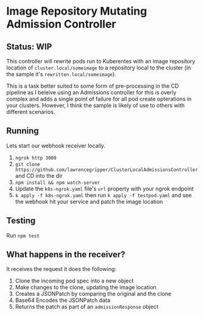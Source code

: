 # Image Repository Mutating Admission Controller

## Status: WIP

This controller will rewrite pods run to Kuberentes with an image repository location of `cluster.local/someimage` to a repository local to the cluster (in the sample it's `rewritten.local/someimage`). 

This is a task better suited to some form of pre-processing in the CD pipeline as I beleive using an Admissions controller for this is overly complex and adds a single point of failure for all pod create opterations in your clusters. However, I think the sample is likely of use to others with different scenarios. 

## Running

Lets start our webhook receiver locally.

1. `ngrok http 3000`
2. `​git clone https://github.com/lawrencegripper/ClusterLocalAdmissionsController` and CD into the dir
3. `npm install && npm watch-server`
4. Update the `k8s-ngrok.yaml` file's `url` property with your ngrok endpoint 
5. `k apply -f k8s-ngrok.yaml` then run `k apply -f testpod.yaml` and see the webhook hit your service and patch the image location

## Testing

Run `npm test`

## What happens in the receiver?

It receives the request it does the following:

1.  Clone the incoming pod spec into a new object
2.  Make changes to the clone, updating the image location
3.  Creates a JSONPatch by comparing the original and the clone
4.  Base64 Encodes the JSONPatch data
5.  Returns the patch as part of an `admissionResponse` object
